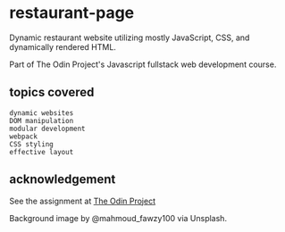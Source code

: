 # restaurant-page 
Dynamic restaurant website utilizing mostly JavaScript, CSS, and dynamically rendered HTML. 

Part of The Odin Project's Javascript fullstack web development course.

## topics covered
    dynamic websites
    DOM manipulation
    modular development
    webpack 
    CSS styling
    effective layout

## acknowledgement 
See the assignment at [The Odin Project](https://www.theodinproject.com/paths/full-stack-javascript/courses/javascript/lessons/restaurant-page)

Background image by @mahmoud_fawzy100 via Unsplash.



